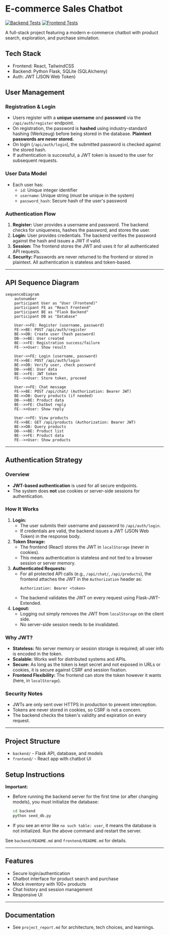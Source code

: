 # E-commerce Sales Chatbot

[![Backend Tests](https://img.shields.io/badge/backend%20tests-passing-brightgreen)](./uplyft/backend)
[![Frontend Tests](https://img.shields.io/badge/frontend%20tests-passing-brightgreen)](./uplyft/frontend)

A full-stack project featuring a modern e-commerce chatbot with product search, exploration, and purchase simulation.

## Tech Stack
- Frontend: React, TailwindCSS
- Backend: Python Flask, SQLite (SQLAlchemy)
- Auth: JWT (JSON Web Token)

## User Management

### Registration & Login
- Users register with a **unique username** and **password** via the `/api/auth/register` endpoint.
- On registration, the password is **hashed** using industry-standard hashing (Werkzeug) before being stored in the database. **Plaintext passwords are never stored.**
- On login (`/api/auth/login`), the submitted password is checked against the stored hash.
- If authentication is successful, a JWT token is issued to the user for subsequent requests.

### User Data Model
- Each user has:
  - `id`: Unique integer identifier
  - `username`: Unique string (must be unique in the system)
  - `password_hash`: Secure hash of the user's password

### Authentication Flow
1. **Register:** User provides a username and password. The backend checks for uniqueness, hashes the password, and stores the user.
2. **Login:** User provides credentials. The backend verifies the password against the hash and issues a JWT if valid.
3. **Session:** The frontend stores the JWT and uses it for all authenticated API requests.
4. **Security:** Passwords are never returned to the frontend or stored in plaintext. All authentication is stateless and token-based.

---

## API Sequence Diagram

```mermaid
sequenceDiagram
    autonumber
    participant User as "User (Frontend)"
    participant FE as "React Frontend"
    participant BE as "Flask Backend"
    participant DB as "Database"

    User->>FE: Register (username, password)
    FE->>BE: POST /api/auth/register
    BE->>DB: Create user (hash password)
    DB-->>BE: User created
    BE-->>FE: Registration success/failure
    FE-->>User: Show result

    User->>FE: Login (username, password)
    FE->>BE: POST /api/auth/login
    BE->>DB: Verify user, check password
    DB-->>BE: User data
    BE-->>FE: JWT token
    FE-->>User: Store token, proceed

    User->>FE: Chat message
    FE->>BE: POST /api/chat/ (Authorization: Bearer JWT)
    BE->>DB: Query products (if needed)
    DB-->>BE: Product data
    BE-->>FE: Chatbot reply
    FE-->>User: Show reply

    User->>FE: View products
    FE->>BE: GET /api/products (Authorization: Bearer JWT)
    BE->>DB: Query products
    DB-->>BE: Product list
    BE-->>FE: Product data
    FE-->>User: Show products
```

---

## Authentication Strategy

### Overview
- **JWT-based authentication** is used for all secure endpoints.
- The system does **not** use cookies or server-side sessions for authentication.

### How It Works
1. **Login:**
   - The user submits their username and password to `/api/auth/login`.
   - If credentials are valid, the backend issues a JWT (JSON Web Token) in the response body.
2. **Token Storage:**
   - The frontend (React) stores the JWT in `localStorage` (never in cookies).
   - This means authentication is stateless and not tied to a browser session or server memory.
3. **Authenticated Requests:**
   - For all protected API calls (e.g., `/api/chat/`, `/api/products`), the frontend attaches the JWT in the `Authorization` header as:
     ```
     Authorization: Bearer <token>
     ```
   - The backend validates the JWT on every request using Flask-JWT-Extended.
4. **Logout:**
   - Logging out simply removes the JWT from `localStorage` on the client side.
   - No server-side session needs to be invalidated.

### Why JWT?
- **Stateless:** No server memory or session storage is required; all user info is encoded in the token.
- **Scalable:** Works well for distributed systems and APIs.
- **Secure:** As long as the token is kept secret and not exposed in URLs or cookies, it is secure against CSRF and session fixation.
- **Frontend Flexibility:** The frontend can store the token however it wants (here, in `localStorage`).

### Security Notes
- JWTs are only sent over HTTPS in production to prevent interception.
- Tokens are never stored in cookies, so CSRF is not a concern.
- The backend checks the token's validity and expiration on every request.

---

## Project Structure
- `backend/` - Flask API, database, and models
- `frontend/` - React app with chatbot UI

## Setup Instructions

**Important:**
- Before running the backend server for the first time (or after changing models), you must initialize the database:
  ```bash
  cd backend
  python seed_db.py
  ```
- If you see an error like `no such table: user`, it means the database is not initialized. Run the above command and restart the server.

See `backend/README.md` and `frontend/README.md` for details.

---

## Features
- Secure login/authentication
- Chatbot interface for product search and purchase
- Mock inventory with 100+ products
- Chat history and session management
- Responsive UI

---

## Documentation
- See `project_report.md` for architecture, tech choices, and learnings. 